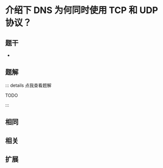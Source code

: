 # 介绍下 DNS 为何同时使用 TCP 和 UDP 协议？


## 题干

- 



## 题解

::: details 点我查看题解

  TODO

:::



## 相同


## 相关


## 扩展

